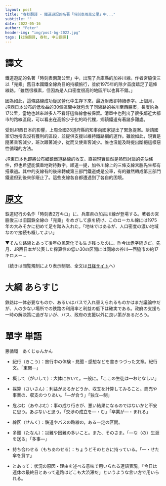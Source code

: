```yaml
---
layout: post
title: "春秋翻譯 - 鐵道遊記的名著「時刻表兩萬公里」中..."
subtitle: ""
date: 2022-05-16
author: "Peter"
header-img: "img/post-bg-2022.jpg"
tags: [社論翻譯, 春秋, 中日翻譯]
---
```


# 譯文

鐵道遊記的名著「時刻表兩萬公里」中，出現了兵庫縣的加谷川線。作者宮脇俊三以「完乘」舊日本國鐵全線為目的持續旅行，並於1975年的除夕首度踏足了這條線路。「雖然很樸素，但因為是人口密度很高的地區所以也算不錯。」

因為如此，這條路線成功從民營化中生存下來，最近財政卻持續赤字。上個月，JR西日本公布的低收益的30個區間中就包含了同線路的谷川至西脇市，長度約為17公里，當地也越來越多人不看好這條線會被保留。清單中也列出了很多鄰近大都市的路線區段，可以看出在高齡少子化的時代裡，鄉鎮鐵道有著諸多難處。

受到JR西日本的影響，上周全國28道府縣的知事向國家提出了緊急提案。訴請國家切勿捨去沒有獲利的區段，並提供支援以維持鐵路網的運作。雖說如此，現實是隨著乘客減少，班次跟著減少，從而又使乘客減少。誰也沒能及時提出斷絕這樣惡性循環的方法。

JR東日本也即將公布鄉鎮鐵道路線的收支。直視現實雖然是熱烈討論的先決條件，但也希望能慎重地對待數字。順道一提，加谷川線上的三條支線宮脇先生都有搭乘過。其中的支線有的後來轉成第三部門鐵道或是公車，有的雖然轉成第三部門鐵道但到後來卻廢止了。這些支線各自都遭遇到了各自的困境。

# [原文](1)
 
鉄道紀行の名作「時刻表2万キロ」に、兵庫県の加古川線が登場する。著者の宮脇俊三は旧国鉄全線の「完乗」をめざして旅を続け、このローカル線には1975年の大みそかに初めて足を踏み入れた。「地味ではあるが、人口密度の濃い地域なので接続も概してよい」

▼そんな路線とあって後年の民営化でも生き残ったのに、昨今は赤字続きだ。先月、JR西日本が公表した採算性の低い30の区間には同線の谷川―西脇市の約17キロメー...

（続きは閲覧規制により表示制限、全文は[日経サイト](1)へ）

# 大綱 あらすじ

鉄路は一体必要なものか、あるいはバスで入れ替えられるものかはまだ議論中だが、人の少ない場所での鉄路の利用率と利益の低下は確実である。政府の支援も一時の解決策に過ぎないが、バス、政府の支援以外に良い策があるだろう。

# 單字 単語

悪循環　あくじゅんかん

- 紀行（きこう）：旅行中の体験・見聞・感想などを書きつづった文章。紀行文。「東関—」

- 概して（がいして）：大体において。一般に。「ここの生徒は—おとなしい」

- 採算（さいさん）：利益があるかどうか、収支を計算してみること。商売や事業の、収支のつりあい。「—が合う」「独立—制」

- 危ぶむ（あやぶむ）：事の成り行きが、悪い結果になるのではないかと不安に思う。あぶないと思う。「交渉の成立を—・む」「卒業が—・まれる」

- 線区（せんく）：鉄道やバスの路線の，ある一定の区間。

- 多難（たなん）：災難や困難の多いこと。また、そのさま。「—な（の）生涯を送る」「多事—」

- 持ち合わせる（もちあわせる）：ちょうどそのときに持っている。「—・せた傘を貸す」

- とあって：状況の原因・理由を述べる意味で用いられる連語表現。「今日は連休の最終日とあって道路はどこも大渋滞だ」というような言い方で用いられる。

[1]: https://www.nikkei.com/article/DGKKZO60802600W2A510C2MM8000/